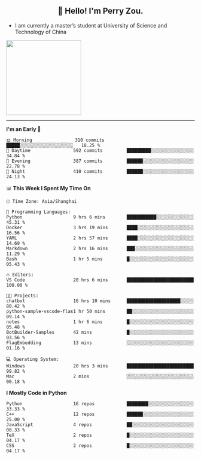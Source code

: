 <h2 align="center">👋 Hello! I'm Perry Zou.</h2>

- I am currently a master’s student at University of Science and Technology of China

<img height=200 align="center" src="https://github-readme-stats.vercel.app/api?username=zonepg" />

-------

<!--START_SECTION:waka-->
**I'm an Early 🐤** 

```text
🌞 Morning                310 commits         █████░░░░░░░░░░░░░░░░░░░░   18.25 % 
🌆 Daytime                592 commits         █████████░░░░░░░░░░░░░░░░   34.84 % 
🌃 Evening                387 commits         ██████░░░░░░░░░░░░░░░░░░░   22.78 % 
🌙 Night                  410 commits         ██████░░░░░░░░░░░░░░░░░░░   24.13 % 
```


📊 **This Week I Spent My Time On** 

```text
🕑︎ Time Zone: Asia/Shanghai

💬 Programming Languages: 
Python                   9 hrs 6 mins        ███████████░░░░░░░░░░░░░░   45.31 % 
Docker                   3 hrs 19 mins       ████░░░░░░░░░░░░░░░░░░░░░   16.56 % 
YAML                     2 hrs 57 mins       ████░░░░░░░░░░░░░░░░░░░░░   14.69 % 
Markdown                 2 hrs 16 mins       ███░░░░░░░░░░░░░░░░░░░░░░   11.29 % 
Bash                     1 hr 5 mins         █░░░░░░░░░░░░░░░░░░░░░░░░   05.43 % 

🔥 Editors: 
VS Code                  20 hrs 6 mins       █████████████████████████   100.00 % 

🐱‍💻 Projects: 
chatbot                  16 hrs 10 mins      ████████████████████░░░░░   80.42 % 
python-sample-vscode-flas1 hr 50 mins        ██░░░░░░░░░░░░░░░░░░░░░░░   09.14 % 
notes                    1 hr 6 mins         █░░░░░░░░░░░░░░░░░░░░░░░░   05.48 % 
BotBuilder-Samples       42 mins             █░░░░░░░░░░░░░░░░░░░░░░░░   03.56 % 
FlagEmbedding            13 mins             ░░░░░░░░░░░░░░░░░░░░░░░░░   01.16 % 

💻 Operating System: 
Windows                  20 hrs 3 mins       █████████████████████████   99.82 % 
Mac                      2 mins              ░░░░░░░░░░░░░░░░░░░░░░░░░   00.18 % 
```

**I Mostly Code in Python** 

```text
Python                   16 repos            ████████░░░░░░░░░░░░░░░░░   33.33 % 
C++                      12 repos            ██████░░░░░░░░░░░░░░░░░░░   25.00 % 
JavaScript               4 repos             ██░░░░░░░░░░░░░░░░░░░░░░░   08.33 % 
TeX                      2 repos             █░░░░░░░░░░░░░░░░░░░░░░░░   04.17 % 
CSS                      2 repos             █░░░░░░░░░░░░░░░░░░░░░░░░   04.17 % 
```




<!--END_SECTION:waka-->
